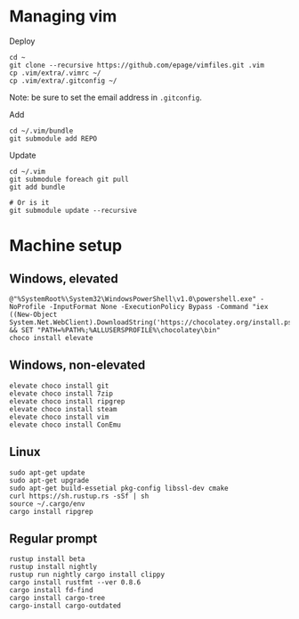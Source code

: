# Managing vim

Deploy
```
cd ~
git clone --recursive https://github.com/epage/vimfiles.git .vim
cp .vim/extra/.vimrc ~/
cp .vim/extra/.gitconfig ~/
```
Note: be sure to set the email address in `.gitconfig`.

Add
```
cd ~/.vim/bundle
git submodule add REPO
```

Update
```
cd ~/.vim
git submodule foreach git pull
git add bundle

# Or is it
git submodule update --recursive
```

# Machine setup

## Windows, elevated

```
@"%SystemRoot%\System32\WindowsPowerShell\v1.0\powershell.exe" -NoProfile -InputFormat None -ExecutionPolicy Bypass -Command "iex ((New-Object System.Net.WebClient).DownloadString('https://chocolatey.org/install.ps1'))" && SET "PATH=%PATH%;%ALLUSERSPROFILE%\chocolatey\bin"
choco install elevate
```

## Windows, non-elevated

```
elevate choco install git
elevate choco install 7zip
elevate choco install ripgrep
elevate choco install steam
elevate choco install vim
elevate choco install ConEmu
```

## Linux

```
sudo apt-get update
sudo apt-get upgrade
sudo apt-get build-essetial pkg-config libssl-dev cmake
curl https://sh.rustup.rs -sSf | sh
source ~/.cargo/env
cargo install ripgrep
```


## Regular prompt

```
rustup install beta
rustup install nightly
rustup run nightly cargo install clippy
cargo install rustfmt --ver 0.8.6
cargo install fd-find
cargo install cargo-tree
cargo-install cargo-outdated
```
